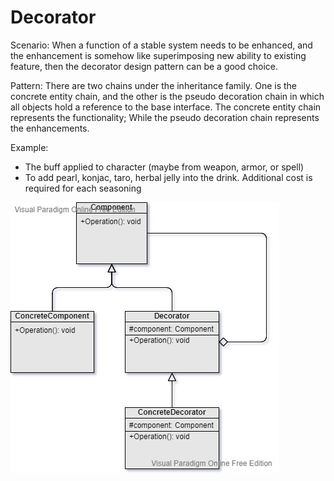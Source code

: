 Decorator
===
Scenario: When a function of a stable system needs to be enhanced, and the enhancement is somehow like superimposing new ability to existing feature, then the decorator design pattern can be a good choice.

Pattern: There are two chains under the inheritance family. One is the concrete entity chain, and the other is the pseudo decoration chain in which all objects hold a reference to the base interface. The concrete entity chain represents the functionality; While the pseudo decoration chain represents the enhancements.

Example:
- The buff applied to character (maybe from weapon, armor, or spell)
- To add pearl, konjac, taro, herbal jelly into the drink. Additional cost is required for each seasoning

![UML](UML.jpg)
